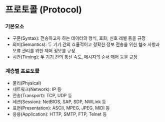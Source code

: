 # 프로토콜 (Protocol)

### 기본요소
- 구문(Syntax): 전송하고자 하는 데이터의 형식, 호화, 신호 레벨 등을 규정
- 의미(Semantics): 두 기기 간의 효율적이고 정확한 정보 전송을 위한 협조 사항과 오류 관리를 위한 제어 정보를 규정
- 시간(Timing): 두 기기 간의 통신 속도, 메시지의 순서 제어 등을 규정

### 계층별 프로토콜
- 물리(Physical)
- 네트워크(Network): IP 등
- 전송(Transport): TCP, UDP 등
- 세션(Session): NetBIOS, SAP, SDP, NWLink 등
- 표현(Presentation): ASCII, MPEG, JPEG, MIDI 등
- 응용(Application): HTTP, SMTP, FTP, Telnet 등
